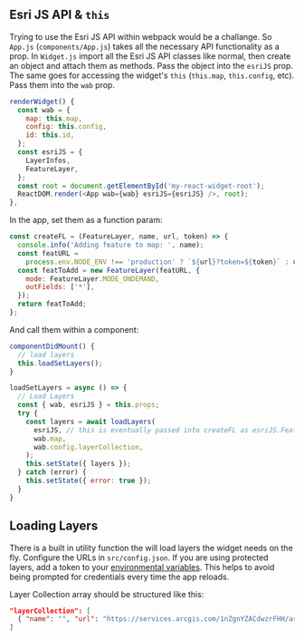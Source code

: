 ## Esri JS API & `this`

Trying to use the Esri JS API within webpack would be a challange. So `App.js`
(`components/App.js`) takes all the necessary API functionality as a prop. In
`Widget.js` import all the Esri JS API classes like normal, then create an
object and attach them as methods. Pass the object into the `esriJS` prop. The
same goes for accessing the widget's `this` (`this.map`, `this.config`, etc).
Pass them into the `wab` prop.

```javascript
renderWidget() {
  const wab = {
    map: this.map,
    config: this.config,
    id: this.id,
  };
  const esriJS = {
    LayerInfos,
    FeatureLayer,
  };
  const root = document.getElementById('my-react-widget-root');
  ReactDOM.render(<App wab={wab} esriJS={esriJS} />, root);
},
```

In the app, set them as a function param:

```javascript
const createFL = (FeatureLayer, name, url, token) => {
  console.info('Adding feature to map: ', name);
  const featURL =
    process.env.NODE_ENV !== 'production' ? `${url}?token=${token}` : url;
  const featToAdd = new FeatureLayer(featURL, {
    mode: FeatureLayer.MODE_ONDEMAND,
    outFields: ['*'],
  });
  return featToAdd;
};
```

And call them within a component:

```jsx
componentDidMount() {
  // load layers
  this.loadSetLayers();
}

loadSetLayers = async () => {
  // Load Layers
  const { wab, esriJS } = this.props;
  try {
    const layers = await loadLayers(
      esriJS, // this is eventually passed into createFL as esriJS.FeatureLayer
      wab.map,
      wab.config.layerCollection,
    );
    this.setState({ layers });
  } catch (error) {
    this.setState({ error: true });
  }
}
```

## Loading Layers

There is a built in utility function the will load layers the widget needs on
the fly. Configure the URLs in `src/config.json`. If you are using protected
layers, add a token to your [environmental variables](#env-variables). This
helps to avoid being prompted for credentials every time the app reloads.

Layer Collection array should be structured like this:

```json
"layerCollection": [
  { "name": "", "url": "https://services.arcgis.com/1nZgnYZACdwzrFHH/arcgis/rest/services/geographIT_Offices/FeatureServer/0" }
]
```

